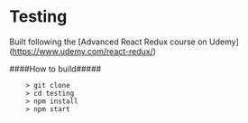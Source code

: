# Testing

Built following the [Advanced React Redux course on Udemy] (https://www.udemy.com/react-redux/)

####How to build#####

```
	> git clone
	> cd testing
	> npm install
	> npm start
```
